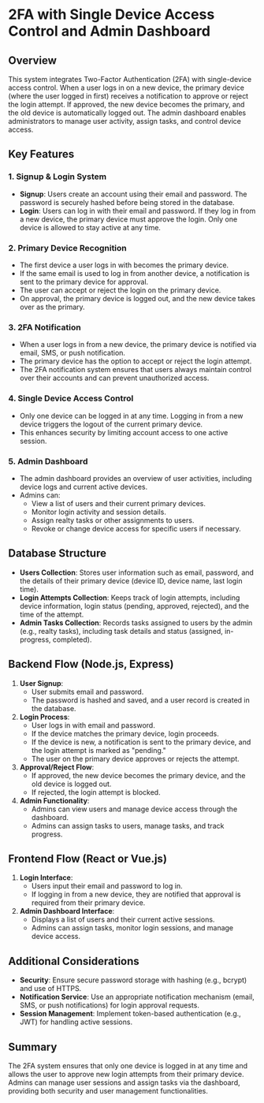 # 2FA with Single Device Access Control and Admin Dashboard

## Overview
This system integrates Two-Factor Authentication (2FA) with single-device access control. When a user logs in on a new device, the primary device (where the user logged in first) receives a notification to approve or reject the login attempt. If approved, the new device becomes the primary, and the old device is automatically logged out. The admin dashboard enables administrators to manage user activity, assign tasks, and control device access.

## Key Features

### 1. Signup & Login System
- **Signup**: Users create an account using their email and password. The password is securely hashed before being stored in the database.
- **Login**: Users can log in with their email and password. If they log in from a new device, the primary device must approve the login. Only one device is allowed to stay active at any time.

### 2. Primary Device Recognition
- The first device a user logs in with becomes the primary device.
- If the same email is used to log in from another device, a notification is sent to the primary device for approval.
- The user can accept or reject the login on the primary device.
- On approval, the primary device is logged out, and the new device takes over as the primary.

### 3. 2FA Notification
- When a user logs in from a new device, the primary device is notified via email, SMS, or push notification.
- The primary device has the option to accept or reject the login attempt.
- The 2FA notification system ensures that users always maintain control over their accounts and can prevent unauthorized access.

### 4. Single Device Access Control
- Only one device can be logged in at any time. Logging in from a new device triggers the logout of the current primary device.
- This enhances security by limiting account access to one active session.

### 5. Admin Dashboard
- The admin dashboard provides an overview of user activities, including device logs and current active devices.
- Admins can:
  - View a list of users and their current primary devices.
  - Monitor login activity and session details.
  - Assign realty tasks or other assignments to users.
  - Revoke or change device access for specific users if necessary.

## Database Structure

- **Users Collection**: Stores user information such as email, password, and the details of their primary device (device ID, device name, last login time).
- **Login Attempts Collection**: Keeps track of login attempts, including device information, login status (pending, approved, rejected), and the time of the attempt.
- **Admin Tasks Collection**: Records tasks assigned to users by the admin (e.g., realty tasks), including task details and status (assigned, in-progress, completed).

## Backend Flow (Node.js, Express)

1. **User Signup**:
   - User submits email and password.
   - The password is hashed and saved, and a user record is created in the database.
2. **Login Process**:
   - User logs in with email and password.
   - If the device matches the primary device, login proceeds.
   - If the device is new, a notification is sent to the primary device, and the login attempt is marked as "pending."
   - The user on the primary device approves or rejects the attempt.
3. **Approval/Reject Flow**:
   - If approved, the new device becomes the primary device, and the old device is logged out.
   - If rejected, the login attempt is blocked.
4. **Admin Functionality**:
   - Admins can view users and manage device access through the dashboard.
   - Admins can assign tasks to users, manage tasks, and track progress.

## Frontend Flow (React or Vue.js)

1. **Login Interface**:
   - Users input their email and password to log in.
   - If logging in from a new device, they are notified that approval is required from their primary device.
2. **Admin Dashboard Interface**:
   - Displays a list of users and their current active sessions.
   - Admins can assign tasks, monitor login sessions, and manage device access.

## Additional Considerations

- **Security**: Ensure secure password storage with hashing (e.g., bcrypt) and use of HTTPS.
- **Notification Service**: Use an appropriate notification mechanism (email, SMS, or push notifications) for login approval requests.
- **Session Management**: Implement token-based authentication (e.g., JWT) for handling active sessions.

## Summary
The 2FA system ensures that only one device is logged in at any time and allows the user to approve new login attempts from their primary device. Admins can manage user sessions and assign tasks via the dashboard, providing both security and user management functionalities.